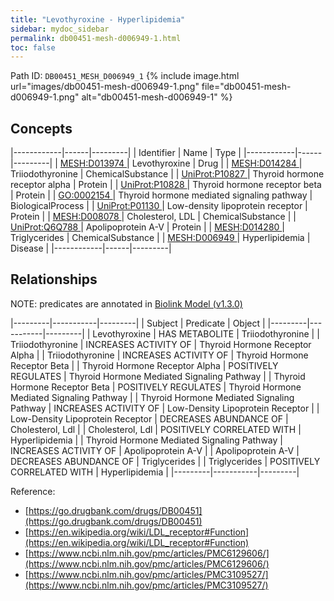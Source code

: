 ```yaml
---
title: "Levothyroxine - Hyperlipidemia"
sidebar: mydoc_sidebar
permalink: db00451-mesh-d006949-1.html
toc: false 
---
```



Path ID: `DB00451_MESH_D006949_1`
{% include image.html url="images/db00451-mesh-d006949-1.png" file="db00451-mesh-d006949-1.png" alt="db00451-mesh-d006949-1" %}

## Concepts

|------------|------|---------|
| Identifier | Name | Type    |
|------------|------|---------|
| <a href="https://identifiers.org/MESH:D013974">MESH:D013974 </a> | Levothyroxine | Drug |
| <a href="https://identifiers.org/MESH:D014284">MESH:D014284 </a> | Triiodothyronine | ChemicalSubstance |
| <a href="https://identifiers.org/UniProt:P10827">UniProt:P10827 </a> | Thyroid hormone receptor alpha | Protein |
| <a href="https://identifiers.org/UniProt:P10828">UniProt:P10828 </a> | Thyroid hormone receptor beta | Protein |
| <a href="https://identifiers.org/GO:0002154">GO:0002154 </a> | Thyroid hormone mediated signaling pathway | BiologicalProcess |
| <a href="https://identifiers.org/UniProt:P01130">UniProt:P01130 </a> | Low-density lipoprotein receptor | Protein |
| <a href="https://identifiers.org/MESH:D008078">MESH:D008078 </a> | Cholesterol, LDL | ChemicalSubstance |
| <a href="https://identifiers.org/UniProt:Q6Q788">UniProt:Q6Q788 </a> | Apolipoprotein A-V | Protein |
| <a href="https://identifiers.org/MESH:D014280">MESH:D014280 </a> | Triglycerides | ChemicalSubstance |
| <a href="https://identifiers.org/MESH:D006949">MESH:D006949 </a> | Hyperlipidemia | Disease |
|------------|------|---------|

## Relationships


NOTE: predicates are annotated in <a href="https://github.com/biolink/biolink-model/releases/tag/v1.3.0">Biolink Model (v1.3.0)</a>

|---------|-----------|---------|
| Subject | Predicate | Object  |
|---------|-----------|---------|
| Levothyroxine | HAS METABOLITE | Triiodothyronine |
| Triiodothyronine | INCREASES ACTIVITY OF | Thyroid Hormone Receptor Alpha |
| Triiodothyronine | INCREASES ACTIVITY OF | Thyroid Hormone Receptor Beta |
| Thyroid Hormone Receptor Alpha | POSITIVELY REGULATES | Thyroid Hormone Mediated Signaling Pathway |
| Thyroid Hormone Receptor Beta | POSITIVELY REGULATES | Thyroid Hormone Mediated Signaling Pathway |
| Thyroid Hormone Mediated Signaling Pathway | INCREASES ACTIVITY OF | Low-Density Lipoprotein Receptor |
| Low-Density Lipoprotein Receptor | DECREASES ABUNDANCE OF | Cholesterol, Ldl |
| Cholesterol, Ldl | POSITIVELY CORRELATED WITH | Hyperlipidemia |
| Thyroid Hormone Mediated Signaling Pathway | INCREASES ACTIVITY OF | Apolipoprotein A-V |
| Apolipoprotein A-V | DECREASES ABUNDANCE OF | Triglycerides |
| Triglycerides | POSITIVELY CORRELATED WITH | Hyperlipidemia |
|---------|-----------|---------|

Reference: 
  - [https://go.drugbank.com/drugs/DB00451](https://go.drugbank.com/drugs/DB00451)
  - [https://en.wikipedia.org/wiki/LDL_receptor#Function](https://en.wikipedia.org/wiki/LDL_receptor#Function)
  - [https://www.ncbi.nlm.nih.gov/pmc/articles/PMC6129606/](https://www.ncbi.nlm.nih.gov/pmc/articles/PMC6129606/)
  - [https://www.ncbi.nlm.nih.gov/pmc/articles/PMC3109527/](https://www.ncbi.nlm.nih.gov/pmc/articles/PMC3109527/)
